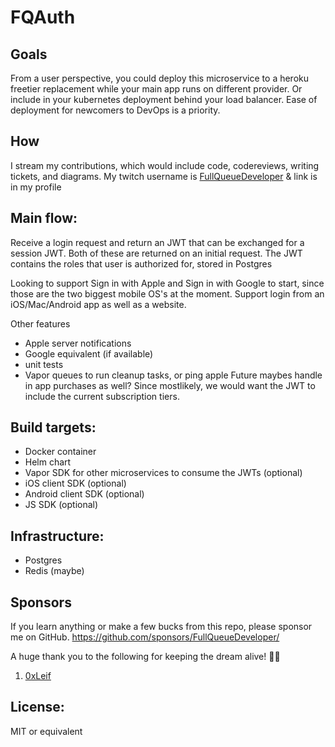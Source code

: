 # FQAuth

## Goals
From a user perspective, you could deploy this microservice to a heroku freetier replacement while your main app runs on different provider. Or include in your kubernetes deployment behind your load balancer. Ease of deployment for newcomers to DevOps is a priority.

## How
I stream my contributions, which would include code, codereviews, writing tickets, and diagrams. My twitch username is [FullQueueDeveloper](https://twitch.tv/FullQueueDeveloper) & link is in my profile

## Main flow:
Receive a login request and return an JWT that can be exchanged for a session JWT. Both of these are returned on an initial request. The JWT contains the roles that user is authorized for, stored in Postgres

Looking to support Sign in with Apple and Sign in with Google to start, since those are the two biggest mobile OS's at the moment. Support login from an iOS/Mac/Android app as well as a website.

Other features
- Apple server notifications
- Google equivalent (if available)
- unit tests
- Vapor queues to run cleanup tasks, or ping apple
Future maybes handle in app purchases as well? Since mostlikely, we would want the JWT to include the current subscription tiers.

## Build targets:
- Docker container
- Helm chart
- Vapor SDK for other microservices to consume the JWTs (optional)
- iOS client SDK (optional)
- Android client SDK (optional)
- JS SDK (optional)

## Infrastructure:
- Postgres
- Redis (maybe)

## Sponsors

If you learn anything or make a few bucks from this repo, please sponsor me on GitHub. https://github.com/sponsors/FullQueueDeveloper/

A huge thank you to the following for keeping the dream alive! 💜🗽

1. [0xLeif](https://github.com/0xLeif)


## License:
MIT or equivalent
